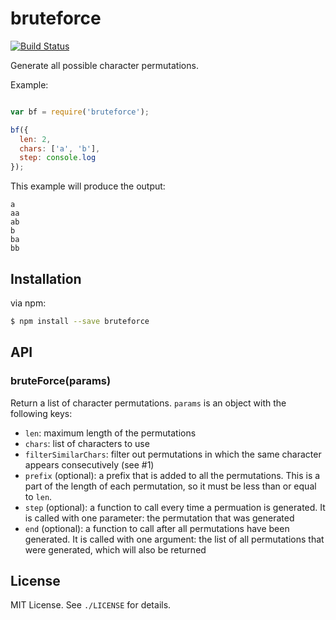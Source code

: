 
# bruteforce
[![Build Status](https://travis-ci.org/AjayMT/bruteforce.svg)](https://travis-ci.org/AjayMT/bruteforce)

Generate all possible character permutations.

Example:
```javascript

var bf = require('bruteforce');

bf({
  len: 2,
  chars: ['a', 'b'],
  step: console.log
});

```

This example will produce the output:
```
a
aa
ab
b
ba
bb
```

## Installation
via npm:
```sh
$ npm install --save bruteforce
```

## API
### bruteForce(params)
Return a list of character permutations. `params` is an object with the following keys:
- `len`: maximum length of the permutations
- `chars`: list of characters to use
- `filterSimilarChars`: filter out permutations in which the same character appears consecutively (see #1)
- `prefix` (optional): a prefix that is added to all the permutations. This is a part of the length of each permutation, so it must be less than or equal to `len`.
- `step` (optional): a function to call every time a permuation is generated. It is called with one parameter: the permutation that was generated
- `end` (optional): a function to call after all permutations have been generated. It is called with one argument: the list of all permutations that were generated, which will also be returned

## License
MIT License. See `./LICENSE` for details.
